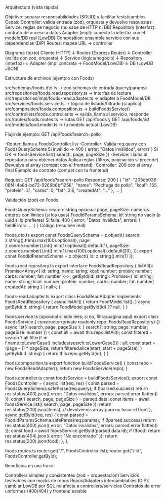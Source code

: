 Arquitectura (vista rápida)

Objetivo: separar responsabilidades (SOLID) y facilitar tests/cambios
Capas:
Controller: valida entrada (zod), orquesta y devuelve respuestas
Service: reglas de negocio (no sabe de HTTP ni DB)
Repository (interfaz): contrato de acceso a datos
Adapter (impl): conecta la interfaz con el modelo/DB real (LowDB)
Composition: ensambla servicio con sus dependencias (DIP)
Routes: mapea URL → controller

Diagrama (texto)
Cliente (HTTP)
↓
Routes (Express Router)
↓
Controller (valida con zod, orquesta)
↓
Service (lógica/negocio)
↓
Repository (interfaz)
↓
Adapter (impl concreta → FoodModel/LowDB)
↓
DB (LowDB JSON)

Estructura de archivos (ejemplo con Foods)

src/schemas/foods.dto.ts → zod schemas de entrada (query/params)
src/repositories/foods.read.repository.ts → interfaz de lectura
src/repositories/impl/foods-read.adapter.ts → adapter a FoodModel/DB
src/services/foods.service.ts → lógica de listado/filtrado (si aplica)
src/composition/foods.composition.ts → buildFoodsService()
src/controllers/foods.controller.ts → valida, llama al servicio, responde
src/routes/foods.routes.ts → rutas GET /api/foods y GET /api/foods/:id
src/models/food.model.ts → tu modelo actual (LowDB)

Flujo de ejemplo: GET /api/foods?search=pollo

-Router: llama a FoodsController.list
-Controller:
Valida req.query con FoodsQuerySchema
Si inválido → 400 { error: "Datos inválidos", errors }
Si OK → foodsService.list({ search, page, pageSize })
-Service:
Llama al repositorio para obtener datos
Aplica reglas (filtros, paginación si procede)
Devuelve el array (compat con el frontend)
-Controller: 200 con el array final
Ejemplo de contrato (compat con tu frontend)

Request: GET /api/foods?search=pollo
Response: 200
[
{ "id": "205db036-08f4-4a8d-bd72-0266b6bf1258", "name": "Pechuga de pollo", "kcal": 165, "protein": 31, "carbs": 0, "fat": 3.6, "createdAt": "..." },
...
]

Validación (zod) en Foods

FoodsQuerySchema:
search: string opcional
page, pageSize: números enteros con límites (si los usas)
FoodIdParamsSchema:
id: string no vacío (o uuid si lo prefieres)
Si falla: 400 { error: "Datos inválidos", errors: { fieldErrors: ... } }
Código (resumen real)

foods.dto.ts
export const FoodsQuerySchema = z.object({
search: z.string().trim().max(100).optional(),
page: z.coerce.number().int().min(1).optional().default(1),
pageSize: z.coerce.number().int().min(1).max(100).optional().default(20),
});
export const FoodIdParamsSchema = z.object({ id: z.string().min(1) });

foods.read.repository.ts
export interface FoodsReadRepository {
listAll(): Promise<Array<{ id: string; name: string; kcal: number; protein: number; carbs: number; fat: number }>>;
getById(id: string): Promise<{ id: string; name: string; kcal: number; protein: number; carbs: number; fat: number; createdAt: string } | null>;
}

foods-read.adapter.ts
export class FoodsReadAdapter implements FoodsReadRepository {
async listAll() { return FoodModel.list(); }
async getById(id: string) { return FoodModel.getById(id) ?? null; }
}

foods.service.ts (opcional si solo lees; si no, filtra/pagina aquí)
export class FoodsService {
constructor(private readonly repo: FoodsReadRepository) {}
async list({ search, page, pageSize }: { search?: string; page: number; pageSize: number }) {
const all = await this.repo.listAll();
const filtered = search ? all.filter(f => f.name.toLowerCase().includes(search.toLowerCase())) : all;
const start = (page - 1) * pageSize;
return filtered.slice(start, start + pageSize);
}
getById(id: string) { return this.repo.getById(id); }
}

foods.composition.ts
export function buildFoodsService() {
const repo = new FoodsReadAdapter();
return new FoodsService(repo);
}

foods.controller.ts
const foodsService = buildFoodsService();
export const FoodsController = {
async list(req, res) {
const parsed = FoodsQuerySchema.safeParse(req.query);
if (!parsed.success) return res.status(400).json({ error: "Datos inválidos", errors: parsed.error.flatten() });
const { search, page, pageSize } = parsed.data;
const items = await foodsService.list({ search, page, pageSize });
return res.status(200).json(items); // devolvemos array para no tocar el front
},
async getById(req, res) {
const parsed = FoodIdParamsSchema.safeParse(req.params);
if (!parsed.success) return res.status(400).json({ error: "Datos inválidos", errors: parsed.error.flatten() });
const food = await foodsService.getById(parsed.data.id);
if (!food) return res.status(404).json({ error: "No encontrado" });
return res.status(200).json(food);
},
};

foods.routes.ts
router.get("/", FoodsController.list);
router.get("/:id", FoodsController.getById);

Beneficios en una frase

Controllers simples y consistentes (zod + orquestación)
Servicios testeables con mocks de repos
Repos/Adapters intercambiables (DIP): cambiar LowDB por SQL no afecta a controllers/servicios
Contratos de error uniformes (400/404) y frontend estable